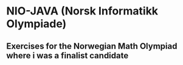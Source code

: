 # NIO-JAVA (Norsk Informatikk Olympiade)
## Exercises for the Norwegian Math Olympiad where i was a finalist candidate
